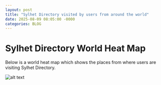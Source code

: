 ```yaml
---
layout: post
title: "Sylhet Directory visited by users from around the world"
date: 2025-08-09 08:05:00 -0000
categories: BLOG
---
```

# Sylhet Directory World Heat Map   

Below is a world heat map which shows the places from where users are visiting Sylhet Directory.

![alt text](https://ahoque.org/img/sylhet-directory-user-world-heat-map.png "World Heat Map")
